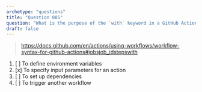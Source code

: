 ```yaml
---
archetype: "questions"
title: "Question 085"
question: "What is the purpose of the `with` keyword in a GitHub Actions workflow?"
draft: false
---
```



> https://docs.github.com/en/actions/using-workflows/workflow-syntax-for-github-actions#jobsjob_idstepswith
1. [ ] To define environment variables
1. [x] To specify input parameters for an action
1. [ ] To set up dependencies
1. [ ] To trigger another workflow
